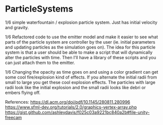 # ParticleSystems

1/6 simple waterfountain / explosion particle system. Just has initial velocity and gravity.

1/6 Refactored code to use the emitter model and make it easier to see what parts of the particle system are controller by the user (ie. initial parameters and updating particles as the simulation goes on).
The idea for this particle system is that a user should be able to make a script that will dynamically alter the particles with time. Then I'll have a library of these scripts and you
can just attach them to the emitter.

1/6 Changing the opacity as time goes on and using a color gradient can get some cool fire/explosion kind of effects. If you alternate the initial
radii from small to large you get these cool explosion effects. The particles with large radii look like the initial explosion
and the small radii looks like debri or embers flying off.

References:
https://dl.acm.org/doi/pdf/10.1145/280811.280996
https://www.sfml-dev.org/tutorials/2.0/graphics-vertex-array.php
https://gist.github.com/ashleydavis/f025c03a9221bc840a2b#file-unity-freecam
